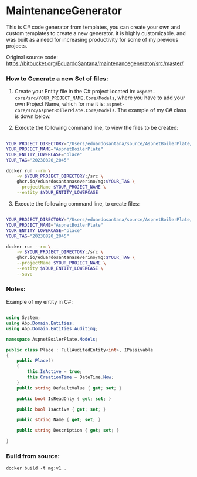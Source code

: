 # MaintenanceGenerator

This is C# code generator from templates, you can create your own and custom templates to create a new generator. it is highly customizable. and was built as a need for increasing productivity for some of my previous projects.

Original source code: https://bitbucket.org/EduardoSantana/maintenancegenerator/src/master/

### How to Generate a new Set of files:

1. Create your Entity file in the C# project located in: `aspnet-core/src/YOUR_PROJECT_NAME.Core/Models`, where you have to add your own Project Name, which for me it is: `aspnet-core/src/AspnetBoilerPlate.Core/Models`. The example of my C# class is down below.

2. Execute the following command line, to view the files to be created:

```bash

YOUR_PROJECT_DIRECTORY="/Users/eduardosantana/source/AspnetBoilerPlate/8.1.0"
YOUR_PROJECT_NAME="AspnetBoilerPlate"
YOUR_ENTITY_LOWERCASE="place"
YOUR_TAG="20230820_2045"

docker run --rm \
    -v $YOUR_PROJECT_DIRECTORY:/src \
    ghcr.io/eduardosantanaseverino/mg:$YOUR_TAG \
    --projectName $YOUR_PROJECT_NAME \
    --entity $YOUR_ENTITY_LOWERCASE

```

3. Execute the following command line, to create files:

```bash

YOUR_PROJECT_DIRECTORY="/Users/eduardosantana/source/AspnetBoilerPlate/8.1.0"
YOUR_PROJECT_NAME="AspnetBoilerPlate"
YOUR_ENTITY_LOWERCASE="place"
YOUR_TAG="20230820_2045"

docker run --rm \
    -v $YOUR_PROJECT_DIRECTORY:/src \
    ghcr.io/eduardosantanaseverino/mg:$YOUR_TAG \
    --projectName $YOUR_PROJECT_NAME \
    --entity $YOUR_ENTITY_LOWERCASE \
    --save

```

### Notes:

Example of my entity in C#:

```csharp

using System;
using Abp.Domain.Entities;
using Abp.Domain.Entities.Auditing;

namespace AspnetBoilerPlate.Models;

public class Place : FullAuditedEntity<int>, IPassivable
{
    public Place()
    {
        this.IsActive = true;
        this.CreationTime = DateTime.Now;
    }
    public string DefaultValue { get; set; }

    public bool IsReadOnly { get; set; }

    public bool IsActive { get; set; }

    public string Name { get; set; }

    public string Description { get; set; }

}

```

### Build from source:

`docker build -t mg:v1 .`
